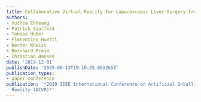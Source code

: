 ```yaml
---
title: Collaborative Virtual Reality for Laparoscopic Liver Surgery Training
authors:
- Vuthea Chheang
- Patrick Saalfeld
- Tobias Huber
- Florentine Huettl
- Werner Kneist
- Bernhard Preim
- Christian Hansen
date: '2019-12-01'
publishDate: '2025-06-13T19:10:25.663265Z'
publication_types:
- paper-conference
publication: '*2019 IEEE International Conference on Artificial Intelligence and Virtual
  Reality (AIVR)*'
---
```


